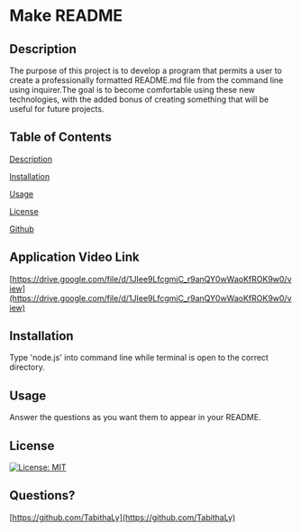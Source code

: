 # Make README
    
## Description
    
The purpose of this project is to develop a program that permits a user to create a professionally formatted README.md file from the command line using inquirer.The goal is to become comfortable using these new technologies, with the added bonus of creating something that will be useful for future projects.
    
## Table of Contents

[Description](#description)

[Installation](#installation)

[Usage](#usage)

[License](#license)

[Github](#github)

## Application Video Link

[https://drive.google.com/file/d/1JIee9LfcgmjC_r9anQY0wWaoKfROK9w0/view](https://drive.google.com/file/d/1JIee9LfcgmjC_r9anQY0wWaoKfROK9w0/view)

## Installation

Type 'node.js' into command line while terminal is open to the correct directory.
    
## Usage
    
Answer the questions as you want them to appear in your README.
    
## License 

[![License: MIT](https://img.shields.io/badge/License-MIT-yellow.svg)](https://opensource.org/licenses/MIT)
  
## Questions?

[https://github.com/TabithaLy](https://github.com/TabithaLy)